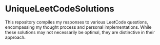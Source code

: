 # UniqueLeetCodeSolutions
This repository compiles my responses to various LeetCode questions, encompassing my thought process and personal implementations. While these solutions may not necessarily be optimal, they are distinctive in their approach.
